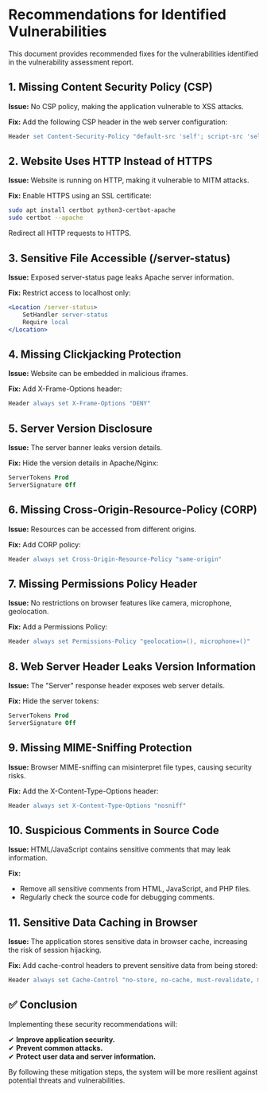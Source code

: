# Recommendations for Identified Vulnerabilities

This document provides recommended fixes for the vulnerabilities identified in the vulnerability assessment report.

## 1. Missing Content Security Policy (CSP)
**Issue:** No CSP policy, making the application vulnerable to XSS attacks.

**Fix:** Add the following CSP header in the web server configuration:

```apache
Header set Content-Security-Policy "default-src 'self'; script-src 'self';"
```

## 2. Website Uses HTTP Instead of HTTPS
**Issue:** Website is running on HTTP, making it vulnerable to MITM attacks.

**Fix:** Enable HTTPS using an SSL certificate:

```bash
sudo apt install certbot python3-certbot-apache
sudo certbot --apache
```

Redirect all HTTP requests to HTTPS.

## 3. Sensitive File Accessible (/server-status)
**Issue:** Exposed server-status page leaks Apache server information.

**Fix:** Restrict access to localhost only:

```apache
<Location /server-status>
    SetHandler server-status
    Require local
</Location>
```

## 4. Missing Clickjacking Protection
**Issue:** Website can be embedded in malicious iframes.

**Fix:** Add X-Frame-Options header:

```apache
Header always set X-Frame-Options "DENY"
```

## 5. Server Version Disclosure
**Issue:** The server banner leaks version details.

**Fix:** Hide the version details in Apache/Nginx:

```apache
ServerTokens Prod
ServerSignature Off
```

## 6. Missing Cross-Origin-Resource-Policy (CORP)
**Issue:** Resources can be accessed from different origins.

**Fix:** Add CORP policy:

```apache
Header always set Cross-Origin-Resource-Policy "same-origin"
```

## 7. Missing Permissions Policy Header
**Issue:** No restrictions on browser features like camera, microphone, geolocation.

**Fix:** Add a Permissions Policy:

```apache
Header always set Permissions-Policy "geolocation=(), microphone=()"
```

## 8. Web Server Header Leaks Version Information
**Issue:** The "Server" response header exposes web server details.

**Fix:** Hide the server tokens:

```apache
ServerTokens Prod
ServerSignature Off
```

## 9. Missing MIME-Sniffing Protection
**Issue:** Browser MIME-sniffing can misinterpret file types, causing security risks.

**Fix:** Add the X-Content-Type-Options header:

```apache
Header always set X-Content-Type-Options "nosniff"
```

## 10. Suspicious Comments in Source Code
**Issue:** HTML/JavaScript contains sensitive comments that may leak information.

**Fix:**
- Remove all sensitive comments from HTML, JavaScript, and PHP files.
- Regularly check the source code for debugging comments.

## 11. Sensitive Data Caching in Browser
**Issue:** The application stores sensitive data in browser cache, increasing the risk of session hijacking.

**Fix:** Add cache-control headers to prevent sensitive data from being stored:

```apache
Header always set Cache-Control "no-store, no-cache, must-revalidate, max-age=0"
```

## ✅ Conclusion

Implementing these security recommendations will:

✔ **Improve application security.**  
✔ **Prevent common attacks.**  
✔ **Protect user data and server information.**  

By following these mitigation steps, the system will be more resilient against potential threats and vulnerabilities.

